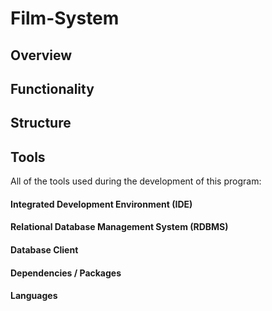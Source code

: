 # Film-System

## Overview


## Functionality


## Structure


## Tools

All of the tools used during the development of this program:

#### Integrated Development Environment (IDE)


#### Relational Database Management System (RDBMS)


#### Database Client


#### Dependencies / Packages


#### Languages


